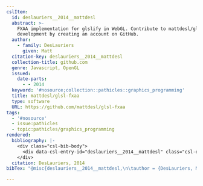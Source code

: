 ```yaml
---
cslItem:
  id: deslauriers__2014__mattdesl
  abstract: >-
    FXAA implementation for glslify in WebGL. Contribute to mattdesl/glsl-fxaa
    development by creating an account on GitHub.
  author:
    - family: DesLauriers
      given: Matt
  citation-key: deslauriers__2014__mattdesl
  collection-title: github.com
  genre: Javascript, OpenGL
  issued:
    date-parts:
      - - 2014
  keyword: '#nosource;collection::pathicles::graphics_programming'
  title: mattdesl/glsl-fxaa
  type: software
  URL: https://github.com/mattdesl/glsl-fxaa
tags:
  - '#nosource'
  - issue:pathicles
  - topic:pathicles/graphics_programming
rendered:
  bibliography: |-
    <div class="csl-bib-body">
      <div data-csl-entry-id="deslauriers__2014__mattdesl" class="csl-entry">DesLauriers, M. 2014 <i>mattdesl/glsl-fxaa</i>. (github.com). Available at: https://github.com/mattdesl/glsl-fxaa.</div>
    </div>
  citation: DesLauriers, 2014
bibTex: "@misc{deslauriers__2014__mattdesl,\n\tauthor = {DesLauriers, Matt},\n\tseries = {github.com},\n\tyear = {2014},\n\ttitle = {mattdesl/glsl-fxaa},\n\ttype = {Javascript, {OpenGL}},\n\thowpublished = {https://github.com/mattdesl/glsl-fxaa},\n}\n\n"

---
```

